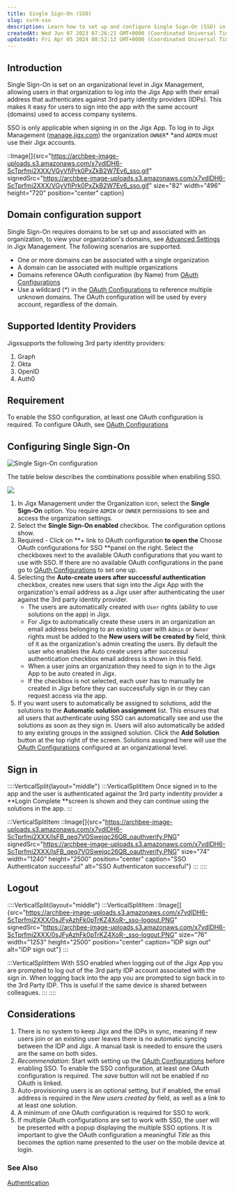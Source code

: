 ```yaml
---
title: Single Sign-On (SSO)
slug: xvrH-sso
description: Learn how to set up and configure Single Sign-On (SSO) in JigxApp with this comprehensive document. Discover how SSO enables users to log in using their email addresses authenticated against 3rd party identity providers. Explore domain configuration suppo
createdAt: Wed Jun 07 2023 07:26:21 GMT+0000 (Coordinated Universal Time)
updatedAt: Fri Apr 05 2024 08:52:12 GMT+0000 (Coordinated Universal Time)
---
```


## Introduction

Single Sign-On is set on an organizational level in Jigx Management, allowing users in that organization to log into the Jigx App with their email address that authenticates against 3rd party identity providers (IDPs). This makes it easy for users to sign into the app with the same account (domains) used to access company systems.&#x20;

SSO is only applicable when signing in on the Jigx App. To log in to Jigx Management (<a href="https://manage.jigx.com" target="_blank">manage.jigx.com</a>) the organization `OWNER`* *and `ADMIN` must use their Jigx accounts.&#x20;

::Image[]{src="https://archbee-image-uploads.s3.amazonaws.com/x7vdIDH6-ScTprfmi2XXX/VGyVfiPrk0PxZkB2W7Ev6_sso.gif" signedSrc="https://archbee-image-uploads.s3.amazonaws.com/x7vdIDH6-ScTprfmi2XXX/VGyVfiPrk0PxZkB2W7Ev6_sso.gif" size="82" width="496" height="720" position="center" caption}

## Domain configuration support

Single Sign-On requires domains to be set up and associated with an organization, to view your organization's domains, see [Advanced Settings](<./../Organization Settings.md>) in Jigx Management. The following scenarios are supported.

- One or more domains can be associated with a single organization
- A domain can be associated with multiple organizations&#x20;
- Domains reference OAuth configuration (by Name) from [OAuth Configurations](<./OAuth Configurations.md>)
- Use a wildcard (\*) in the [OAuth Configurations](<./OAuth Configurations.md>) to reference multiple unknown domains. The OAuth configuration will be used by every account, regardless of the domain.

## Supported Identity Providers

Jigxsupports the following 3rd party identity providers:

1. Graph
2. Okta
3. OpenID
4. Auth0

## Requirement

To enable the SSO configuration, at least one OAuth configuration is required. To configure OAuth, see [OAuth Configurations](<./OAuth Configurations.md>)

## Configuring Single Sign-On

![Single Sign-On configuration](https://archbee-image-uploads.s3.amazonaws.com/x7vdIDH6-ScTprfmi2XXX/5w0qPCLrUcF3KCRvG962S_ssoconfigl.png "Single Sign-On configuration")

The table below describes the combinations possible when enabiling SSO.&#x20;

![](https://archbee-image-uploads.s3.amazonaws.com/x7vdIDH6-ScTprfmi2XXX/xot7H5Sqrub_O3vGnOj35_ssotablev2.png)

1. In Jigx Management under the Organization icon, select the **Single Sign-On** option. You require `ADMIN` or `OWNER` permissions to see and access the organization settings.&#x20;
2. Select the **Single Sign-On enabled** checkbox. The configuration options show.&#x20;
3. Required - Click on **+ link to OAuth configuration **to open the** Choose OAuth configurations for SSO **panel on the right. Select the checkboxes next to the available OAuth configurations that you want to use with SSO. If there are no available OAuth configurations in the pane go to [OAuth Configurations](<./OAuth Configurations.md>) to set one up.
4. Selecting the **Auto-create users after successful authentication** checkbox, creates new users that sign into the Jigx App with the organization's email address as a Jigx user after authenticating the user against the 3rd party identity provider. &#x20;
   - The users are automatically created with `User` rights (ability to use solutions on the  app) in Jigx. &#x20;
   - For Jigx to automatically create these users in an organization an email address  belonging to an existing user with `Admin` or `Owner` rights must be added to the **New users will be created by** field, think of it as the organization's admin creating the users. By default the user who enables the Auto create users after successul authentication checkbox email address is shown in this field.
   - When a user joins an organization they need to sign in to the Jigx App to be auto created in Jigx.
   - If the checkbox is not selected, each user has to manually be created in Jigx  before they can successfully sign in or they can request access via the app.&#x20;
5. If you want users to automatically be assigned to solutions, add the solutions to the **Automatic solution assignment** list. This ensures that all users that authenticate using SSO can automatically see and use the solutions as soon as they sign in. Users will also automatically be added to any existing groups in the assigned solution.  Click the **Add Solution** button at the top right of the screen. Solutions assigned here will use the [OAuth Configurations](<./OAuth Configurations.md>) configured at an organizational level.&#x20;

## Sign in

::::VerticalSplit{layout="middle"}
:::VerticalSplitItem
Once signed in to the app and the user is authenticated against the 3rd party indentity provider a **Login Complete **screen is shown and they can continue using the solutions in the app.
:::

:::VerticalSplitItem
::Image[]{src="https://archbee-image-uploads.s3.amazonaws.com/x7vdIDH6-ScTprfmi2XXX/IsFB_qeq7VOSwejqc26QB_oauthverify.PNG" signedSrc="https://archbee-image-uploads.s3.amazonaws.com/x7vdIDH6-ScTprfmi2XXX/IsFB_qeq7VOSwejqc26QB_oauthverify.PNG" size="74" width="1240" height="2500" position="center" caption="SSO Authenticaton successful" alt="SSO Authenticaton successful"}
:::
::::

## Logout

::::VerticalSplit{layout="middle"}
:::VerticalSplitItem
::Image[]{src="https://archbee-image-uploads.s3.amazonaws.com/x7vdIDH6-ScTprfmi2XXX/0sJFyAzhFk0pTrKZ4XoR-_sso-logout.PNG" signedSrc="https://archbee-image-uploads.s3.amazonaws.com/x7vdIDH6-ScTprfmi2XXX/0sJFyAzhFk0pTrKZ4XoR-_sso-logout.PNG" size="76" width="1253" height="2500" position="center" caption="IDP sign out" alt="IDP sign out"}
:::

:::VerticalSplitItem
With SSO enabled when logging out of the Jigx App you are prompted to log out of the 3rd party IDP account associated with the sign in.  When logging back into the app you are prompted to sign back in to the 3rd Party IDP. This is useful if the same device is shared between colleagues.&#x20;
:::
::::

## Considerations

1. There is no system to keep Jigx and the IDPs in sync, meaning if new users join or an existing user leaves there is no automatic syncing between the IDP and Jigx.  A manual task is needed to ensure the users are the same on both sides.&#x20;
2. *Recommendation*: Start with setting up the [OAuth Configurations](<./OAuth Configurations.md>) before enabling SSO. To enable the SSO configuration, at least one OAuth configuration is required. The *save* button will not be enabled if no OAuth is linked.
3. Auto-provisioning users is an optional setting, but if enabled, the email address is required in the *New users created by* field, as well as a link to at least one solution.
4. A minimum of one OAuth configuration is required for SSO to work.&#x20;
5. If multiple OAuth configurations are set to work with SSO, the user will be presented with a popup displaying the multiple SSO options. It is important to give the OAuth configuration a meaningful *Title* as this becomes the option name presented to the user on the mobile device at login.

### See Also

[Authentication](<./../../Understanding the basics/Authentication.md>)
